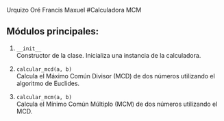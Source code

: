 Urquizo Oré Francis Maxuel
#Calculadora MCM
## Módulos principales:

1. `__init__`  
   Constructor de la clase. Inicializa una instancia de la calculadora.

2. `calcular_mcd(a, b)`  
   Calcula el Máximo Común Divisor (MCD) de dos números utilizando el algoritmo de Euclides.

3. `calcular_mcm(a, b)`  
   Calcula el Mínimo Común Múltiplo (MCM) de dos números utilizando el MCD.
